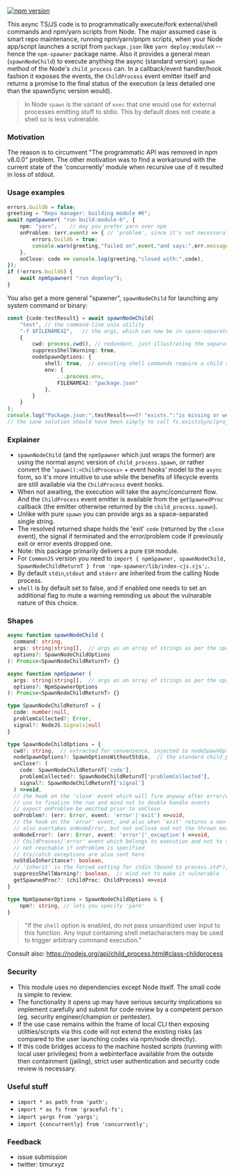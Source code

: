 [![npm version](https://badge.fury.io/js/npm-spawner.svg)](https://badge.fury.io/js/npm-spawner)

This async TS/JS code is to programmatically execute/fork external/shell commands and npm/yarn scripts from Node. The major assumed case is smart repo maintenance, running npm/yarn/pnpm scripts, when your Node app/script launches a script from ``package.json`` like ``yarn deploy:moduleX`` -- hence the ``npm-spawner`` package name. Also it provides a general mean (``spawnNodeChild``) to execute anything the async (standard version) ``spawn`` method of the Node's ``child_process`` can. In a callback/event handler/hook fashion it exposes the events, the ``ChildProcess`` event emitter itself and returns a promise to the final status of the execution (a less detailed one than the spawnSync version would). 

> In Node ``spawn`` is the variant of ``exec`` that one would use for external processes emitting stuff to stdio. This by default does not create a shell so is less vulnerable.

### Motivation

The reason is to circumvent "The programmatic API was removed in npm v8.0.0" problem. The other motivation was to find a workaround with the current state of the 'concurrently' module when recursive use of it resulted in loss of stdout.

### Usage examples

```typescript
errors.build6 = false;
greeting = "Repo manager: building module #6";
await npmSpawner( "run build:module-6", {
    npm: "yarn",    // may you prefer yarn over npm
    onProblem: (err,event) => { // 'problem', since it's not necesseraly an error
        errors.build6 = true;
        console.warn(greeting,"failed on",event,"and says:",err.message);
    },
    onClose: code => console.log(greeting,"closed with:",code),
});
if (!errors.build6) {
    await npmSpawner( "run depoloy");
} 
```

You also get a more general "spawner", ``spawnNodeChild`` for launching any system command or binary:
```typescript
const {code:testResult} = await spawnNodeChild(
    "test", // the command-line unix utility
    "-f $FILENAME42",   // the args, which can now be in space-separated normal form
    {
        cwd: process.cwd(), // redundant, just illustrating the separate cwd option
        suppressShellWarning: true,
        nodeSpawnOptions: {
            shell: true,  // executing shell commands require a child shell many times
            env: {
                ...process.env,
                FILENAME42: "package.json"
            },
        }
    }
);
console.log("Package.json:",testResult===0? "exists.":"is missing or we otherwise failed to test it.");
// the sane solution should have been simply to call fs.existsSync(projectPackageJsonPath) :))
```

### Explainer 

* ```spawnNodeChild``` (and the ``npmSpawner`` which just wraps the former) are using the normal async version of ``child_process.spawn``, or rather convert the '``spawn():<ChildProcess>`` + event hooks' model to the ``async`` form, so it's more intuitive to use while the benefits of lifecycle events are still available via the ``ChildProcess`` event hooks.
* When not awaiting, the execution will take the async/concurrent flow. And the ``ChildProcess`` event emitter is available from the ``getSpawnedProc`` callback (the emitter otherwise returned by the ``child_process.spawn``).
* Unlike with pure ``spawn`` you can provide args as a space-separated single string.
* The resolved returned shape holds the 'exit' ``code`` (returned by the ``close`` event), the signal if terminated and the error/problem code if previously exit or error events dropped one.
* Note: this package primarily delivers a pure ``ESM`` module. 
* For ``CommonJS`` version you need to ``import { npmSpawner, spawnNodeChild, SpawnNodeChildReturnT } from 'npm-spawner/lib/index-cjs.cjs';``. 
* By default ``stdin``,``stdout`` and ``stderr`` are inherited from the calling Node process.
* ``shell`` is by default set to false, and if enabled one needs to set an additional flag to mute a warning reminding us about the vulnarable nature of this choice.

### Shapes

```typescript
async function spawnNodeChild (
  command: string,
  args: string|string[],  // args as an array of strings as per the spawn signature, or a string with space separated args
  options?: SpawnNodeChildOptions
): Promise<SpawnNodeChildReturnT> {}

async function npmSpawner (
  args: string|string[],  // args as an array of strings as per the spawn signature, or a string with space separated args
  options?: NpmSpawnerOptions
): Promise<SpawnNodeChildReturnT> {}

type SpawnNodeChildReturnT = {
  code: number|null,
  problemCollected?: Error,
  signal?: NodeJS.Signals|null
}

type SpawnNodeChildOptions = {
  cwd?: string,  // extracted for convenience, injected to nodeSpawnOptions.cwd
  nodeSpawnOptions?: SpawnOptionsWithoutStdio,  // the standard child_process.spawnSync options
  onClose?: (
    code: SpawnNodeChildReturnT['code'],
    problemCollected?: SpawnNodeChildReturnT['problemCollected'],
    signal?: SpawnNodeChildReturnT['signal']
  ) =>void,
  // the hook on the 'close' event which will fire anyway after error/exit/problem (except the exception probably), 
  // use to finalize the run and mind not to double handle events
  // expect onProblem be emitted prior to onClose
  onProblem?: (err: Error, event: 'error'|'exit') =>void,
  // the hook on the 'error' event, and also when 'exit' returns a non-zero exit code 
  // also overtakes onNodeError, but not onClose and not the thrown exceptions
  onNodeError?: (err: Error, event: 'error'|'_exception') =>void,
  // ChildProcess/'error' event which belongs to execution and not to the error events with the command
  // not reachable if onProblem is specified
  // try/catch exceptions are also sent here
  noStdioInheritance?: boolean,
  // 'inherit' is the forced setting for stdio (bound to process.std*), this resets the behaviour to undefined
  suppressShellWarning?: boolean,  // mind not to make it vulnerable
  getSpawnedProc?: (childProc: ChildProcess) =>void
}

type NpmSpawnerOptions = SpawnNodeChildOptions & {
    npm?: string, // lets you specify 'yarn'
}
```

> "If the ``shell`` option is enabled, do not pass unsanitized user input to this function. Any input containing shell metacharacters may be used to trigger arbitrary command execution."
> 
Consult also: https://nodejs.org/api/child_process.html#class-childprocess

### Security

* This module uses no dependencies except Node itself. The small code is simple to review.
* The functionality it opens up may have serious security implications so implement carefully and submit for code review by a competent person (eg. security engineer/champion or pentester).
* If the use case remains within the frame of local CLI then exposing utilities/scripts via this code will not extend the existing risks (as compared to the user launching codes via npm/node directly).
* If this code bridges access to the machine hosted scripts (running with local user privileges) from a webinterface available from the outside then containment (jailing), strict user authentication and security code review is necessary.

### Useful stuff
* ``import * as path from 'path';``
* ``import * as fs from 'graceful-fs';``
* ``import yargs from 'yargs';``
* ``import {concurrently} from 'concurrently';``

### Feedback
* issue submission
* twitter: timurxyz
